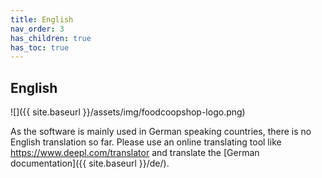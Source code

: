 ```yaml
---
title: English
nav_order: 3
has_children: true
has_toc: true
---
```

## English

![]({{ site.baseurl }}/assets/img/foodcoopshop-logo.png)

As the software is mainly used in German speaking countries, there is no English translation so far. Please use an online translating tool like https://www.deepl.com/translator and translate the [German documentation]({{ site.baseurl }}/de/).